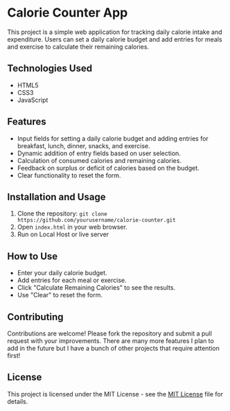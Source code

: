 # Calorie Counter App

This project is a simple web application for tracking daily calorie intake and expenditure. Users can set a daily calorie budget and add entries for meals and exercise to calculate their remaining calories.

## Technologies Used
- HTML5
- CSS3
- JavaScript

## Features
- Input fields for setting a daily calorie budget and adding entries for breakfast, lunch, dinner, snacks, and exercise.
- Dynamic addition of entry fields based on user selection.
- Calculation of consumed calories and remaining calories.
- Feedback on surplus or deficit of calories based on the budget.
- Clear functionality to reset the form.

## Installation and Usage
1. Clone the repository: `git clone https://github.com/yourusername/calorie-counter.git`
2. Open `index.html` in your web browser.
3. Run on Local Host or live server

## How to Use
- Enter your daily calorie budget.
- Add entries for each meal or exercise.
- Click "Calculate Remaining Calories" to see the results.
- Use "Clear" to reset the form.

## Contributing
Contributions are welcome! Please fork the repository and submit a pull request with your improvements. There are many more features I plan to add in the future but I have a bunch of other projects that require attention first!

## License
This project is licensed under the MIT License - see the [MIT License](LICENSE) file for details.


